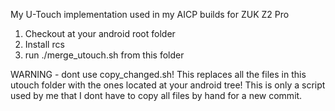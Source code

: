 My U-Touch implementation used in my AICP builds for ZUK Z2 Pro

1) Checkout at your android root folder
2) Install rcs
3) run ./merge_utouch.sh from this folder


WARNING - dont use copy_changed.sh! This replaces all the files in this utouch folder with the ones located at your android tree! This is only a script used by me that I dont have to copy all files by hand for a new commit.

